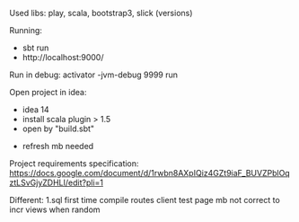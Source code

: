 Used libs:
play, scala, bootstrap3, slick (versions)

Running:
- sbt run
- http://localhost:9000/

Run in debug: 
activator -jvm-debug 9999 run

Open project in idea:
- idea 14
- install scala plugin > 1.5
- open by "build.sbt"
* refresh mb needed

Project requirements specification:
https://docs.google.com/document/d/1rwbn8AXpIQiz4GZt9iaF_BUVZPblOqztLSvGjyZDHLI/edit?pli=1

Different:
1.sql
first time compile
routes
client test page
mb not correct to incr views when random




